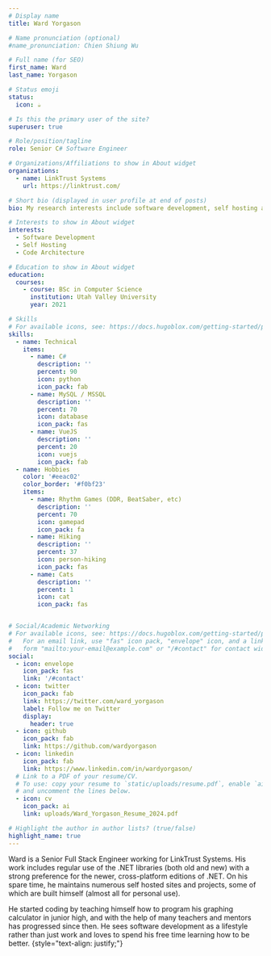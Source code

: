 ```yaml
---
# Display name
title: Ward Yorgason

# Name pronunciation (optional)
#name_pronunciation: Chien Shiung Wu

# Full name (for SEO)
first_name: Ward
last_name: Yorgason

# Status emoji
status:
  icon: ☕️

# Is this the primary user of the site?
superuser: true

# Role/position/tagline
role: Senior C# Software Engineer

# Organizations/Affiliations to show in About widget
organizations:
  - name: LinkTrust Systems
    url: https://linktrust.com/

# Short bio (displayed in user profile at end of posts)
bio: My research interests include software development, self hosting and reading fantasy books.

# Interests to show in About widget
interests:
  - Software Development
  - Self Hosting
  - Code Architecture

# Education to show in About widget
education:
  courses:
    - course: BSc in Computer Science
      institution: Utah Valley University
      year: 2021

# Skills
# For available icons, see: https://docs.hugoblox.com/getting-started/page-builder/#icons
skills:
  - name: Technical
    items:
      - name: C#
        description: ''
        percent: 90
        icon: python
        icon_pack: fab
      - name: MySQL / MSSQL
        description: ''
        percent: 70
        icon: database
        icon_pack: fas
      - name: VueJS
        description: ''
        percent: 20
        icon: vuejs
        icon_pack: fab
  - name: Hobbies
    color: '#eeac02'
    color_border: '#f0bf23'
    items:
      - name: Rhythm Games (DDR, BeatSaber, etc)
        description: ''
        percent: 70
        icon: gamepad
        icon_pack: fa
      - name: Hiking
        description: ''
        percent: 37
        icon: person-hiking
        icon_pack: fas
      - name: Cats
        description: ''
        percent: 1
        icon: cat
        icon_pack: fas


# Social/Academic Networking
# For available icons, see: https://docs.hugoblox.com/getting-started/page-builder/#icons
#   For an email link, use "fas" icon pack, "envelope" icon, and a link in the
#   form "mailto:your-email@example.com" or "/#contact" for contact widget.
social:
  - icon: envelope
    icon_pack: fas
    link: '/#contact'
  - icon: twitter
    icon_pack: fab
    link: https://twitter.com/ward_yorgason
    label: Follow me on Twitter
    display:
      header: true
  - icon: github
    icon_pack: fab
    link: https://github.com/wardyorgason
  - icon: linkedin
    icon_pack: fab
    link: https://www.linkedin.com/in/wardyorgason/
  # Link to a PDF of your resume/CV.
  # To use: copy your resume to `static/uploads/resume.pdf`, enable `ai` icons in `params.yaml`,
  # and uncomment the lines below.
  - icon: cv
    icon_pack: ai
    link: uploads/Ward_Yorgason_Resume_2024.pdf

# Highlight the author in author lists? (true/false)
highlight_name: true
---
```


Ward is a Senior Full Stack Engineer working for LinkTrust Systems. His work includes regular use of the .NET libraries (both old and new) with a strong preference for the newer, cross-platform editions of .NET. On his spare time, he maintains numerous self hosted sites and projects, some of which are built himself (almost all for personal use).

He started coding by teaching himself how to program his graphing calculator in junior high, and with the help of many teachers and mentors has progressed since then. He sees software development as a lifestyle rather than just work and loves to spend his free time learning how to be better.
{style="text-align: justify;"}
